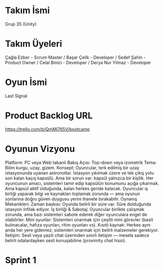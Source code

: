 # Takım İsmi
Grup 35 (Unity)
# Takım Üyeleri
Çağla Ezber - Scrum Master /
Başar Çelik - Developer /
Sedef Şahin - Product Owner /
Celal Binici - Developer /
Derya Nur Yılmaz - Developer
# Oyun İsmi
Last Signal
# Product Backlog URL
https://trello.com/b/QmMI765V/bootcamp
# Oyunun Vizyonu
Platform: PC veya Web tabanlı Bakış Açısı: Top-down veya izometrik Tema: Bilim kurgu, uzay, gizem. Konsept: Oyuncular, terk edilmiş bir uzay istasyonunda uyanan astronotlar. İstasyon yıkılmak üzere ve tek çıkış yolu son kalan kaçış kapsülü. Ama bir sorun var: kapsül yalnızca bir kişilik.  Her oyuncunun amacı, sistemleri tamir edip kapsülün konumunu açığa çıkarmak. Ama kapsül aktif olduğunda, kalan herkes geride kalacak. Oyuncular iş birliği yaparak bilgi ve kaynakları toplamak zorunda — ama oyunun sonlarına doğru güven duygusu yerini ihanete bırakabilir. Oynanış Mekanikleri: Zaman baskısı: Oyunda belirli bir süre var. Süre dolduğunda istasyon infilak ediyor.  İş birliği & Sabotaj: Oyuncular birlikte çalışmak zorunda, ama bazı sistemleri sabote ederek diğer oyunculara engel de olabilirler.  Mini oyunlar: Sistemleri onarmak için çeşitli mini görevler (basit bulmacalar, hafıza oyunları, ritim oyunları vs).  Kısıtlı kaynak: Herkes aynı anda her yere gidemez; sistemleri onarmak için belirli malzemeler gerekiyor.  İletişim: Sesli veya yazılı chat üzerinden sınırlı iletişim — mesela sadece belirli odalardayken sesli konuşabilme (proximity chat hissi).
# Sprint 1

